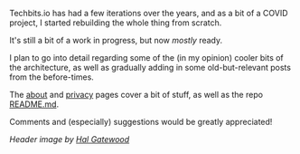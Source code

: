 <!--- META
title=Techbits.io has been rebuilt!
publish_date=20210624
description=
author=techbitsio
tags=News
header_image=website-redesign.jpg
-->

Techbits.io has had a few iterations over the years, and as a bit of a COVID project, I started rebuilding the whole thing from scratch.

It's still a bit of a work in progress, but now *mostly* ready.

I plan to go into detail regarding some of the (in my opinion) cooler bits of the architecture, as well as gradually adding in some old-but-relevant posts from the before-times.

The [about](https://techbits.io/about) and [privacy](https://techbits.io/privacy) pages cover a bit of stuff, as well as the repo [README.md](https://github.com/techbitsio/techbits.io).

Comments and (especially) suggestions would be greatly appreciated!

*Header image by [Hal Gatewood](https://unsplash.com/photos/tZc3vjPCk-Q)*
